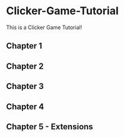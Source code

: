# Clicker-Game-Tutorial

This is a Clicker Game Tutorial!

## Chapter 1

## Chapter 2

## Chapter 3

## Chapter 4

## Chapter 5 - Extensions
